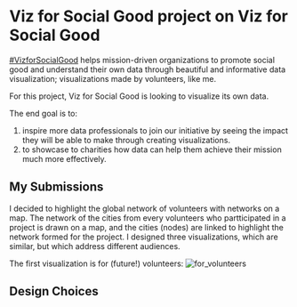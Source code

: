 # Viz for Social Good project on Viz for Social Good

[#VizforSocialGood](https://www.vizforsocialgood.com/) helps mission-driven organizations to promote social good and understand their own data through beautiful and informative data visualization; visualizations made by volunteers, like me.  

For this project, Viz for Social Good is looking to visualize its own data.  

The end goal is to:
1) inspire more data professionals to join our initiative by seeing the impact they will be able to make through creating visualizations.
2) to showcase to charities how data can help them achieve their mission much more effectively.

## My Submissions

I decided to highlight the global network of volunteers with networks on a map. The network of the cities from every volunteers who partticipated in a project is drawn on a map, and the cities (nodes) are linked to highlight the network formed for the project. I designed three visualizations, which are similar, but which address different audiences.    

The first visualization is for (future!) volunteers:
![for_volunteers](viz/vfsg_some_networks_for_volunteers.svg)

## Design Choices
